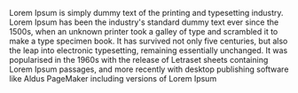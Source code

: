 Lorem Ipsum is simply dummy text of the printing and typesetting industry. Lorem Ipsum has been
the industry's standard dummy text ever since the 1500s, when an unknown printer took a galley of 
type and scrambled it to make a type specimen book. It has survived not only five centuries, but also 
the leap into electronic typesetting, remaining essentially unchanged. It was popularised in the 1960s 
with the release of Letraset sheets containing Lorem Ipsum passages, and more recently with desktop 
publishing software like Aldus PageMaker including versions of Lorem Ipsum
